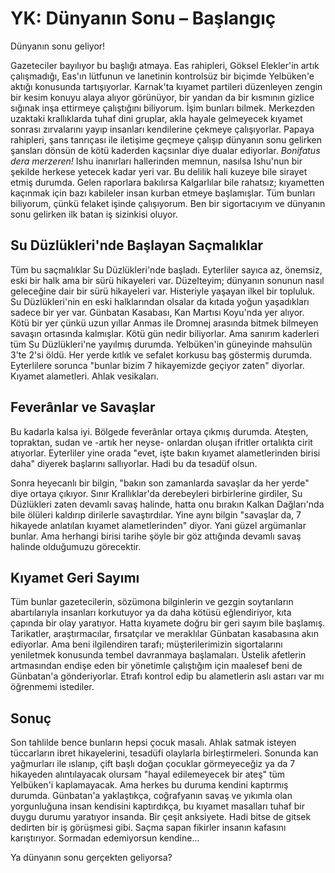 # YK: Dünyanın Sonu – Başlangıç

Dünyanın sonu geliyor!

Gazeteciler bayılıyor bu başlığı atmaya. Eas rahipleri, Göksel Elekler'in artık çalışmadığı, Eas'ın lütfunun ve lanetinin kontrolsüz bir biçimde Yelbüken'e aktığı konusunda tartışıyorlar. Karnak'ta kıyamet partileri düzenleyen zengin bir kesim konuyu alaya alıyor görünüyor, bir yandan da bir kısmının gizlice sığınak inşa ettirmeye çalıştığını biliyorum. İşim bunları bilmek. Merkezden uzaktaki krallıklarda tuhaf dini gruplar, akla hayale gelmeyecek kıyamet sonrası zırvalarını yayıp insanları kendilerine çekmeye çalışıyorlar. Papaya rahipleri, şans tanrıçası ile iletişime geçmeye çalışıp dünyanın sonu gelirken şansları dönsün de kötü kaderden kaçsınlar diye dualar ediyorlar. *Bonifatus dera merzeren!* Ishu inanırları hallerinden memnun, nasılsa Ishu'nun bir şekilde herkese yetecek kadar yeri var. Bu delilik hali kuzeye bile sirayet etmiş durumda. Gelen raporlara bakılırsa Kalgarlılar bile rahatsız; kıyametten kaçınmak için bazı kabileler insan kurban etmeye başlamışlar. Tüm bunları biliyorum, çünkü felaket işinde çalışıyorum. Ben bir sigortacıyım ve dünyanın sonu gelirken ilk batan iş sizinkisi oluyor.

## Su Düzlükleri'nde Başlayan Saçmalıklar

Tüm bu saçmalıklar Su Düzlükleri'nde başladı. Eyterliler sayıca az, önemsiz, eski bir halk ama bir sürü hikayeleri var. Düzelteyim; dünyanın sonunun nasıl geleceğine dair bir sürü hikayeleri var. Histeriyle yaşayan ilkel bir topluluk. Su Düzlükleri'nin en eski halklarından olsalar da kıtada yoğun yaşadıkları sadece bir yer var. Günbatan Kasabası, Kan Martısı Koyu'nda yer alıyor. Kötü bir yer çünkü uzun yıllar Anmas ile Dromnej arasında bitmek bilmeyen savaşın ortasında kalmışlar. Kötü gün nedir biliyorlar. Ama sanırım kaderleri tüm Su Düzlükleri'ne yayılmış durumda. Yelbüken'in güneyinde mahsulün 3'te 2'si öldü. Her yerde kıtlık ve sefalet korkusu baş göstermiş durumda. Eyterlilere sorunca "bunlar bizim 7 hikayemizde geçiyor zaten" diyorlar. Kıyamet alametleri. Ahlak vesikaları. 

## Feverânlar ve Savaşlar

Bu kadarla kalsa iyi. Bölgede feverânlar ortaya çıkmış durumda. Ateşten, topraktan, sudan ve -artık her neyse- onlardan oluşan ifritler ortalıkta cirit atıyorlar. Eyterliler yine orada "evet, işte bakın kıyamet alametlerinden birisi daha" diyerek başlarını sallıyorlar. Hadi bu da tesadüf olsun.

Sonra heyecanlı bir bilgin, "bakın son zamanlarda savaşlar da her yerde" diye ortaya çıkıyor. Sınır Krallıklar'da derebeyleri birbirlerine girdiler, Su Düzlükleri zaten devamlı savaş halinde, hatta onu bırakın Kalkan Dağları'nda bile ölüleri kaldırıp dirilerle savaştırdılar. Yine aynı bilgin "savaşlar da, 7 hikayede anlatılan kıyamet alametlerinden" diyor. Yani güzel argümanlar bunlar. Ama herhangi birisi tarihe şöyle bir göz attığında devamlı savaş halinde olduğumuzu görecektir.

## Kıyamet Geri Sayımı

Tüm bunlar gazetecilerin, sözümona bilginlerin ve gezgin soytarıların abartılarıyla insanları korkutuyor ya da daha kötüsü eğlendiriyor, kıta çapında bir olay yaratıyor. Hatta kıyamete doğru bir geri sayım bile başlamış. Tarikatler, araştırmacılar, fırsatçılar ve meraklılar Günbatan kasabasına akın ediyorlar. Ama beni ilgilendiren tarafı; müşterilerimizin sigortalarını yeniletmek konusunda tembel davranmaya başlamaları. Üstelik afetlerin artmasından endişe eden bir yönetimle çalıştığım için maalesef beni de Günbatan'a gönderiyorlar. Etrafı kontrol edip bu alametlerin aslı astarı var mı öğrenmemi istediler.

## Sonuç

Son tahlilde bence bunların hepsi çocuk masalı. Ahlak satmak isteyen tüccarların ibret hikayelerini, tesadüfi olaylarla birleştirmeleri. Sonunda kan yağmurları ile ıslanıp, çift başlı doğan çocuklar görmeyeceğiz ya da 7 hikayeden alıntılayacak olursam "hayal edilemeyecek bir ateş" tüm Yelbüken'i kaplamayacak. Ama herkes bu duruma kendini kaptırmış durumda. Günbatan'a yaklaştıkça, coğrafyanın savaş ve yıkımla olan yorgunluğuna insan kendisini kaptırdıkça, bu kıyamet masalları tuhaf bir duygu durumu yaratıyor insanda. Bir çeşit anksiyete. Hadi bitse de gitsek dedirten bir iş görüşmesi gibi. Saçma sapan fikirler insanın kafasını karıştırıyor. Sormadan edemiyorsun kendine...

Ya dünyanın sonu gerçekten geliyorsa?
